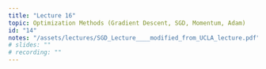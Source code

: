 ```yaml
---
title: "Lecture 16"
topic: Optimization Methods (Gradient Descent, SGD, Momentum, Adam)
id: "14"
notes: "/assets/lectures/SGD_Lecture____modified_from_UCLA_lecture.pdf"
# slides: ""
# recording: ""
---
```

